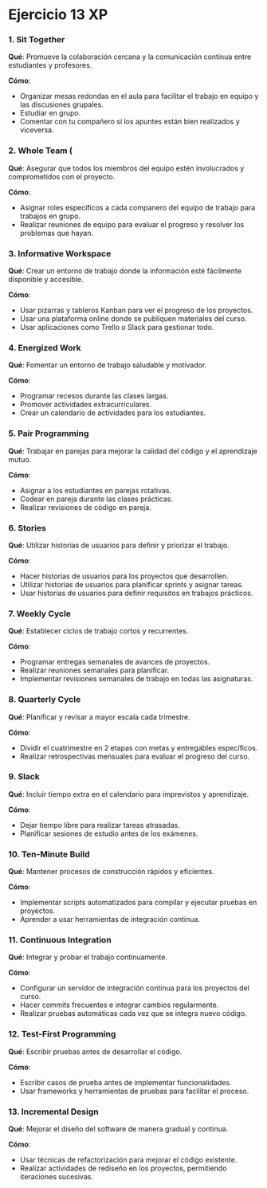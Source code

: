 # Ejercicio 13 XP

### 1. Sit Together

**Qué**: Promueve la colaboración cercana y la comunicación continua entre estudiantes y profesores.

**Cómo**:

- Organizar mesas redondas en el aula para facilitar el trabajo en equipo y las discusiones grupales.
- Estudiar en grupo.
- Comentar con tu compañero si los apuntes están bien realizados y viceversa.

### 2. Whole Team (

**Qué**: Asegurar que todos los miembros del equipo estén involucrados y comprometidos con el proyecto.

**Cómo**:

- Asignar roles específicos a cada companero del equipo de trabajo para trabajos en grupo.
- Realizar reuniones de equipo para evaluar el progreso y resolver los problemas que hayan.

### 3. Informative Workspace 

**Qué**: Crear un entorno de trabajo donde la información esté fácilmente disponible y accesible.

**Cómo**:

- Usar pizarras y tableros Kanban para ver el progreso de los proyectos.
- Usar una plataforma online donde se publiquen materiales del curso.
- Usar aplicaciones como Trello o Slack para gestionar todo.

### 4. Energized Work 

**Qué**: Fomentar un entorno de trabajo saludable y motivador.

**Cómo**:

- Programar recesos durante las clases largas.
- Promover actividades extracurriculares.
- Crear un calendario de actividades para los estudiantes.

### 5. Pair Programming 

**Qué**: Trabajar en parejas para mejorar la calidad del código y el aprendizaje mutuo.

**Cómo**:

- Asignar a los estudiantes en parejas rotativas.
- Codear en pareja durante las clases prácticas.
- Realizar revisiones de código en pareja.

### 6. Stories 

**Qué**: Utilizar historias de usuarios para definir y priorizar el trabajo.

**Cómo**:

- Hacer historias de usuarios para los proyectos que desarrollen.
- Utilizar historias de usuarios para planificar sprints y asignar tareas.
- Usar historias de usuarios para definir requisitos en trabajos prácticos.

### 7. Weekly Cycle 

**Qué**: Establecer ciclos de trabajo cortos y recurrentes.

**Cómo**:

- Programar entregas semanales de avances de proyectos.
- Realizar reuniones semanales para planificar.
- Implementar revisiones semanales de trabajo en todas las asignaturas.

### 8. Quarterly Cycle 

**Qué**: Planificar y revisar a mayor escala cada trimestre.

**Cómo**:

- Dividir el cuatrimestre en 2 etapas con metas y entregables específicos.
- Realizar retrospectivas mensuales para evaluar el progreso del curso.

### 9. Slack 

**Qué**: Incluir tiempo extra en el calendario para imprevistos y aprendizaje.

**Cómo**:

- Dejar tiempo libre para realizar tareas atrasadas.
- Planificar sesiones de estudio antes de los exámenes.

### 10. Ten-Minute Build 

**Qué**: Mantener procesos de construcción rápidos y eficientes.

**Cómo**:

- Implementar scripts automatizados para compilar y ejecutar pruebas en proyectos.
- Aprender a usar herramientas de integración continua.

### 11. Continuous Integration 

**Qué**: Integrar y probar el trabajo continuamente.

**Cómo**:

- Configurar un servidor de integración continua para los proyectos del curso.
- Hacer commits frecuentes e integrar cambios regularmente.
- Realizar pruebas automáticas cada vez que se integra nuevo código.

### 12. Test-First Programming 

**Qué**: Escribir pruebas antes de desarrollar el código.

**Cómo**:

- Escribir casos de prueba antes de implementar funcionalidades.
- Usar frameworks y herramientas de pruebas para facilitar el proceso.

### 13. Incremental Design 

**Qué**: Mejorar el diseño del software de manera gradual y continua.

**Cómo**:

- Usar técnicas de refactorización para mejorar el código existente.
- Realizar actividades de rediseño en los proyectos, permitiendo iteraciones sucesivas.